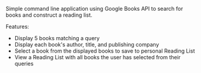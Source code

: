 Simple command line application using Google Books API to search for books and construct a reading list.

Features:
- Display 5 books matching a query
- Display each book's author, title, and publishing company
- Select a book from the displayed books to save to personal Reading List
- View a Reading List with all books the user has selected from their queries